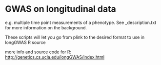 # GWAS on longitudinal data 
e.g. multiple time point measurements of a phenotype. See _description.txt for more information on the background.

These scripts will let you go from plink to the desired format to use in longGWAS R source

more info and source code for R:
http://genetics.cs.ucla.edu/longGWAS/index.html
